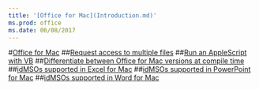 ```yaml
---
title: '[Office for Mac](Introduction.md)'
ms.prod: office
ms.date: 06/08/2017
---
```

#[Office for Mac](Introduction.md)
##[Request access to multiple files](GrantAccessToMultipleFiles.md)
##[Run an AppleScript with VB](AppleScriptTask.md)
##[Differentiate between Office for Mac versions at compile time](MacOfficeVersion.md)
##[idMSOs supported in Excel for Mac](idMSOExcelMac.md) 
##[idMSOs supported in PowerPoint for Mac](idMSOPowerPointMac.md) 
##[idMSOs supported in Word for Mac](idMSOWordMac.md) 
